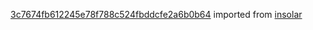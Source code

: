 [3c7674fb612245e78f788c524fbddcfe2a6b0b64](https://github.com/insolar/insolar/commit/3c7674fb612245e78f788c524fbddcfe2a6b0b64) imported from [insolar](https://github.com/insolar/insolar)
